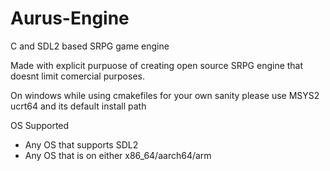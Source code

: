 # Aurus-Engine
C and SDL2 based SRPG game engine

Made with explicit purpuose of creating open source SRPG engine that doesnt limit comercial purposes.

On windows while using cmakefiles for your own sanity please use MSYS2 ucrt64 and its default install path

OS Supported
- Any OS that supports SDL2
- Any OS that is on either x86_64/aarch64/arm